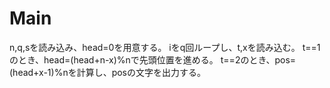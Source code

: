 # Main
n,q,sを読み込み、head=0を用意する。
iをq回ループし、t,xを読み込む。
t==1のとき、head=(head+n-x)%nで先頭位置を進める。
t==2のとき、pos=(head+x-1)%nを計算し、posの文字を出力する。
